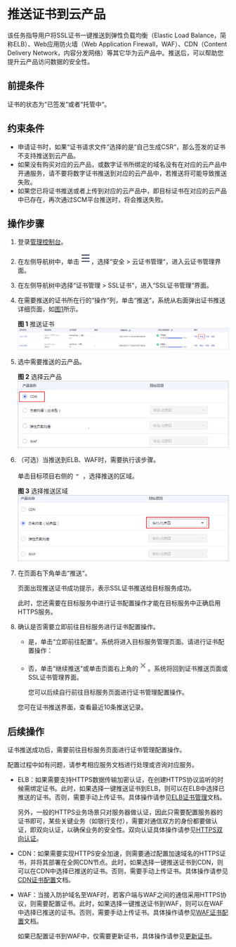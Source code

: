 # 推送证书到云产品<a name="ZH-CN_TOPIC_0114377953"></a>

该任务指导用户将SSL证书一键推送到弹性负载均衡（Elastic Load Balance，简称ELB）、Web应用防火墙（Web Application Firewall，WAF）、CDN（Content Delivery Network，内容分发网络）等其它华为云产品中。推送后，可以帮助您提升云产品访问数据的安全性。

## 前提条件<a name="zh-cn_topic_0000001124217559_zh-cn_topic_0114377953_section1739311381191"></a>

证书的状态为“已签发“或者“托管中“。

## 约束条件<a name="zh-cn_topic_0000001124217559_zh-cn_topic_0114377953_section355383102413"></a>

-   申请证书时，如果“证书请求文件“选择的是“自己生成CSR“，那么签发的证书不支持推送到云产品。
-   如果没有购买对应的云产品，或数字证书所绑定的域名没有在对应的云产品中开通服务，请不要将数字证书推送到对应的云产品中，若推送将可能导致推送失败。
-   如果您已将证书推送或者上传到对应的云产品中，即目标证书在对应的云产品中已存在，再次通过SCM平台推送时，将会推送失败。

## 操作步骤<a name="zh-cn_topic_0000001124217559_zh-cn_topic_0114377953_section1552494812222"></a>

1.  登录[管理控制台](https://console.huaweicloud.com/)。
2.  在左侧导航树中，单击![](figures/icon-servicelist.png)，选择“安全  \>  云证书管理“，进入云证书管理界面。
3.  在左侧导航树中选择“证书管理  \>  SSL证书“，进入“SSL证书管理“界面。
4.  在需要推送的证书所在行的“操作“列，单击“推送“，系统从右面弹出证书推送详细页面，如[图1](#zh-cn_topic_0000001124217559_zh-cn_topic_0114377953_fig4429445388)所示。

    **图 1**  推送证书<a name="zh-cn_topic_0000001124217559_zh-cn_topic_0114377953_fig4429445388"></a>  
    ![](figures/推送证书.png "推送证书")

5.  选中需要推送的云产品。

    **图 2**  选择云产品<a name="zh-cn_topic_0000001124217559_zh-cn_topic_0114377953_fig1452410546352"></a>  
    ![](figures/选择云产品.png "选择云产品")

6.  （可选）当推送到ELB、WAF时，需要执行该步骤。

    单击目标项目右侧的![](figures/icon-dropdown-inpush.png)，选择推送的区域。

    **图 3**  选择推送区域<a name="zh-cn_topic_0000001124217559_zh-cn_topic_0114377953_fig1313554117347"></a>  
    ![](figures/选择推送区域.png "选择推送区域")

7.  在页面右下角单击“推送“。

    页面出现推送证书成功提示，表示SSL证书推送给目标服务成功。

    此时，您还需要在目标服务中进行证书配置操作才能在目标服务中正确启用HTTPS服务。

8.  确认是否需要立即前往目标服务进行证书配置操作。

    -   是，单击“立即前往配置“。系统将进入目标服务管理页面。请进行证书配置操作：
    -   否，单击“继续推送“或单击页面右上角的![](figures/关闭.png)。系统将回到证书推送页面或SSL证书管理界面。

        您可以后续自行前往目标服务页面进行证书管理配置操作。


    您可在证书推送界面，查看最近10条推送记录。


## 后续操作<a name="zh-cn_topic_0000001124217559_zh-cn_topic_0114377953_section0440121112264"></a>

证书推送成功后，需要前往目标服务页面进行证书管理配置操作。

配置过程中如有问题，请参考相应服务文档进行处理或咨询对应服务。

-   ELB：如果需要支持HTTPS数据传输加密认证，在创建HTTPS协议监听的时候需绑定证书。此时，如果选择一键推送证书到ELB，则可以在ELB中选择已推送的证书。否则，需要手动上传证书。具体操作请参见[ELB证书管理](https://support.huaweicloud.com/usermanual-elb/zh_cn_elb_03_0005.html)文档。

    另外，一般的HTTPS业务场景只对服务器做认证，因此只需要配置服务器的证书即可，某些关键业务（如银行支付），需要对通信双方的身份都要做认证，即双向认证，以确保业务的安全性。双向认证具体操作请参见[HTTPS双向认证](https://support.huaweicloud.com/usermanual-elb/zh_cn_elb_03_0006.html)。

-   CDN：如果需要实现HTTPS安全加速，则需要通过配置加速域名的HTTPS证书，并将其部署在全网CDN节点。此时，如果选择一键推送证书到CDN，则可以在CDN中选择已推送的证书。否则，需要手动上传证书。具体操作请参见[CDN证书配置](https://support.huaweicloud.com/usermanual-cdn/cdn_01_0086.html)文档。
-   WAF：当接入防护域名至WAF时，若客户端与WAF之间的通信采用HTTPS协议，则需要配置证书。此时，如果选择一键推送证书到WAF，则可以在WAF中选择已推送的证书。否则，需要手动上传证书。具体操作请参见[WAF证书配置](https://support.huaweicloud.com/usermanual-waf/waf_01_0002.html)文档。

    如果已配置证书到WAF中，仅需要更新证书，具体操作请参见[更新证书](https://support.huaweicloud.com/usermanual-waf/waf_01_0078.html)。


